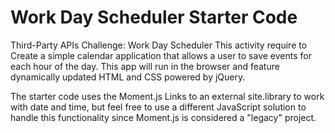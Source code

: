 # Work Day Scheduler Starter Code

Third-Party APIs Challenge: Work Day Scheduler
This activity require to Create a simple calendar application that allows a user to save events for each hour of the day. This app will run in the browser and feature dynamically updated HTML and CSS powered by jQuery.

The starter code uses the Moment.js Links to an external site.library to work with date and time, but feel free to use a different JavaScript solution to handle this functionality since Moment.js is considered a "legacy" project.



